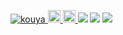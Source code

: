 <p align="left">
  <a href="https://github.com/kouya0205/kouya0205">
    <img src="https://komarev.com/ghpvc/?username=kouya0205" alt="kouya" />
  </a>
  <a href="http://twitter.com/Ko_ya_NOL">
    <img height="20" src="https://img.shields.io/twitter/follow/Ko_ya_NOL?label=Twitter&logo=twitter&style=flat" />
  </a>
  <a href="https://github.com/Ko_ya_NOL">
    <img height="20" src="https://img.shields.io/github/followers/Ko_ya_NOL?label=follow&logo=github&style=flat" />
  </a>
  <img src="http://github-profile-summary-cards.vercel.app/api/cards/profile-details?username=kouya0205&theme=vue" />
  <img src="https://github-readme-stats.vercel.app/api/top-langs?username=yukimura-manase" />
  <img src="https://skillicons.dev/icons?i=html,css,js,typescript" />
</p>
